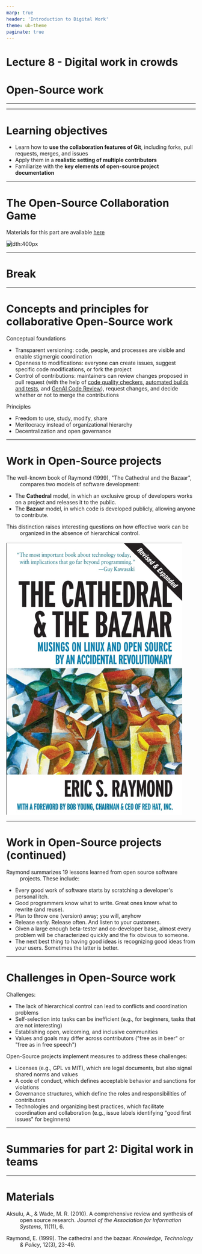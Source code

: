 ```yaml
---
marp: true
header: 'Introduction to Digital Work'
theme: ub-theme
paginate: true
---
```

<!-- _class: lead -->

# Lecture 8 - Digital work in crowds

# Open-Source work

---

<!-- _class: overview_part_4 -->

---

# Learning objectives

- Learn how to **use the collaboration features of Git**, including forks, pull requests, merges, and issues
- Apply them in a **realistic setting of multiple contributors**
- Familiarize with the **key elements of open-source project documentation**

<!-- 
- Describe the key concepts and processes of Open-Source projects.
- Follow Open-Source practices to contribute to a shared project.
- Explain how different technologies can help to organize Open-Source work.
-->

---

# The Open-Source Collaboration Game

Materials for this part are available [here](https://github.com/geritwagner/open-source-collaboration-game)

![bg width:400px](../material/go_game.jpg)

<!-- 
---

Sumary: Key concepts and processes

- Fork
- Pull request
- Maintainer
- ...
-->

---

<!-- _class: centered -->

# Break

---

# Concepts and principles for collaborative Open-Source work

Conceptual foundations

- Transparent versioning: code, people, and processes are visible and enable stigmergic coordination
- Openness to modifications: everyone can create issues, suggest specific code modifications, or fork the project
- Control of contributions: maintainers can review changes proposed in pull request (with the help of [code quality checkers](https://pre-commit.ci/), [automated builds and tests](https://docs.github.com/en/actions/automating-builds-and-tests), and [GenAI Code Review](https://github.com/marketplace/actions/code-review-with-chatgpt)), request changes, and decide whether or not to merge the contributions

Principles

- Freedom to use, study, modify, share
- Meritocracy instead of organizational hierarchy
- Decentralization and open governance

<!-- 
Note:
Powerful and efficient model
- almost no limitations for modifications (even forks are possible) - introduces variation
- very efficient control mechanisms
-->

---
# Work in Open-Source projects

The well-known book of Raymond (1999), "The Cathedral and the Bazaar", compares two models of software development:

- The **Cathedral** model, in which an exclusive group of developers works on a project and releases it to the public.
- The **Bazaar** model, in which code is developed publicly, allowing anyone to contribute.

This distinction raises interesting questions on how effective work can be organized in the absence of hierarchical control.

![bg right:35% width:300px](../material/raymond-cathedral-bazaar.png)

<!-- 
Transition: Teams to Crowds (lecture)
-->
---
# Work in Open-Source projects (continued)

Raymond summarizes 19 lessons learned from open source software projects. These include:

- Every good work of software starts by scratching a developer's personal itch.
- Good programmers know what to write. Great ones know what to rewrite (and reuse).
- Plan to throw one (version) away; you will, anyhow
- Release early. Release often. And listen to your customers.
- Given a large enough beta-tester and co-developer base, almost every problem will be characterized quickly and the fix obvious to someone.
- The next best thing to having good ideas is recognizing good ideas from your users. Sometimes the latter is better.
<!-- 
Underlying: 
- Intrinsic motivation replacing extrinsic rewards (money)
- How to work with existing resources (code): the question shifts from the initial creation of code to the assessment, selection and reuse of existing code. Even ideation is crowd-sourced (see 11)
- Incremental work is useful to coordinating across development efforts.
- Linus law (8): assumption that every non-trivial program has bugs. The question shifts from the prevention of bugs to the detection and fixing of bugs. The fixing by the community is only possible when the code is open. This is particularly relevant for security issues.
-->
---

# Challenges in Open-Source work 

Challenges:

- The lack of hierarchical control can lead to conflicts and coordination problems
- Self-selection into tasks can be inefficient (e.g., for beginners, tasks that are not interesting)
- Establishing open, welcoming, and inclusive communities
- Values and goals may differ across contributors ("free as in beer" or "free as in free speech")

Open-Source projects implement measures to address these challenges:

- Licenses (e.g., GPL vs MIT), which are legal documents, but also signal shared norms and values
- A code of conduct, which defines acceptable behavior and sanctions for violations
- Governance structures, which define the roles and responsibilities of contributors
- Technologies and organizing best practices, which facilitate coordination and collaboration (e.g., issue labels identifying "good first issues" for beginners)

---

<!-- _class: centered -->

# Summaries for part 2: Digital work in teams

<!-- 

TODO : afterwards, we have a good basis to compare/evaluate open-source projects (commits/contributors/pull-requests/issues)


Self-selection: inefficient for beginners, for tasks that are not attractive, or tasks that are not visible, or tasks that are too challenging
Coordination problems: often addressed by forks (redundant work)

Need for code of conduct, ...



---

# Open-Source philosophy

values

---

# Open-Source challenges



Challenges?
- How to facilitate self-selection into tasks (especially beginners)
- Tone/code of conduct (refer to control theory - clan control)

- Mention possibility of multiple forks (intention to contribute to the original project vs. to create a new project)
- TBD: licenses (associated values)

-> methods / leadership / control questions


Later: add: The technologies and organizing best practices (solutions)

https://www.coursera.org/learn/open-source-software-development-methods#syllabus


https://whatthediff.ai/
https://github.com/marketplace/what-the-diff
-> AI / prompting to rewrite code / to summarize pull requests

-->
---

<style scoped>
p {
    padding-left: 36px;
    text-indent: -36px;
}
</style>

# Materials

Aksulu, A., & Wade, M. R. (2010). A comprehensive review and synthesis of open source research. *Journal of the Association for Information Systems*, 11(11), 6.

Raymond, E. (1999). The cathedral and the bazaar. *Knowledge, Technology & Policy*, 12(3), 23-49.
